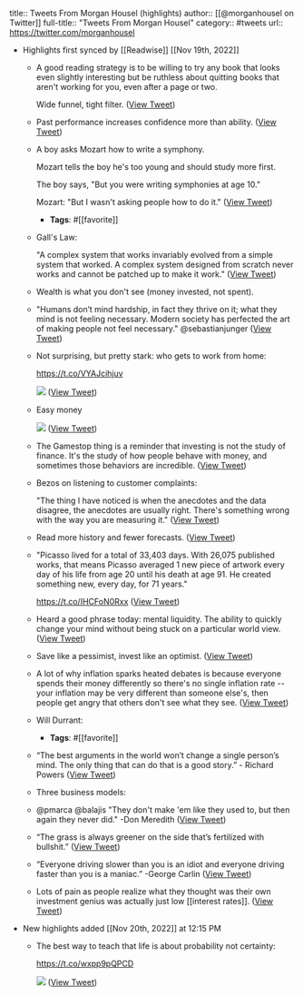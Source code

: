 title:: Tweets From Morgan Housel (highlights)
author:: [[@morganhousel on Twitter]]
full-title:: "Tweets From Morgan Housel"
category:: #tweets
url:: https://twitter.com/morganhousel

- Highlights first synced by [[Readwise]] [[Nov 19th, 2022]]
	- A good reading strategy is to be willing to try any book that looks even slightly interesting but be ruthless about quitting books that aren't working for you, even after a page or two. 
	  
	  Wide funnel, tight filter. ([View Tweet](https://twitter.com/morganhousel/status/1387797501797752833))
	- Past performance increases confidence more than ability. ([View Tweet](https://twitter.com/morganhousel/status/1397950314041405443))
	- A boy asks Mozart how to write a symphony. 
	  
	  Mozart tells the boy he's too young and should study more first. 
	  
	  The boy says, "But you were writing symphonies at age 10." 
	  
	  Mozart: "But I wasn't asking people how to do it." ([View Tweet](https://twitter.com/morganhousel/status/1399513047077572611))
		- **Tags**: #[[favorite]]
	- Gall's Law: 
	  
	  "A complex system that works invariably evolved from a simple system that worked. A complex system designed from scratch never works and cannot be patched up to make it work." ([View Tweet](https://twitter.com/morganhousel/status/1445474149476884485))
	- Wealth is what you don't see (money invested, not spent).
	- "Humans don’t mind hardship, in fact they thrive on it; what they mind is not feeling necessary. Modern society has perfected the art of making people not feel necessary." @sebastianjunger ([View Tweet](https://twitter.com/morganhousel/status/1450892082999177222))
	- Not surprising, but pretty stark: who gets to work from home: 
	  
	  https://t.co/VYAJcihjuv 
	  
	  ![](https://pbs.twimg.com/media/EhjfYigWoAAPB4B.png) ([View Tweet](https://twitter.com/morganhousel/status/1304037779177746435))
	- Easy money 
	  
	  ![](https://pbs.twimg.com/media/DlsYOQ5UcAAzhXb.jpg) ([View Tweet](https://twitter.com/morganhousel/status/1034447231967887360))
	- The Gamestop thing is a reminder that investing is not the study of finance. It's the study of how people behave with money, and sometimes those behaviors are incredible. ([View Tweet](https://twitter.com/morganhousel/status/1354132650244460544))
	- Bezos on listening to customer complaints: 
	  
	  "The thing I have noticed is when the anecdotes and the data disagree, the anecdotes are usually right. There's something wrong with the way you are measuring it." ([View Tweet](https://twitter.com/morganhousel/status/988508530834632704))
	- Read more history and fewer forecasts. ([View Tweet](https://twitter.com/morganhousel/status/1394671088202776579))
	- "Picasso lived for a total of 33,403 days. With 26,075 published works, that means Picasso averaged 1 new piece of artwork every day of his life from age 20 until his death at age 91. He created something new, every day, for 71 years."
	  
	  https://t.co/IHCFoN0Rxx ([View Tweet](https://twitter.com/morganhousel/status/1110201497760006145))
	- Heard a good phrase today: mental liquidity. The ability to quickly change your mind without being stuck on a particular world view. ([View Tweet](https://twitter.com/morganhousel/status/1367203884167352326))
	- Save like a pessimist, invest like an optimist. ([View Tweet](https://twitter.com/morganhousel/status/1290383765907226624))
	- A lot of why inflation sparks heated debates is because everyone spends their money differently so there's no single inflation rate -- your inflation may be very different than someone else's, then people get angry that others don't see what they see. ([View Tweet](https://twitter.com/morganhousel/status/1452698184539541506))
	- Will Durrant:
		- **Tags**: #[[favorite]]
	- “The best arguments in the world won’t change a single person’s mind. The only thing that can do that is a good story.” - Richard Powers ([View Tweet](https://twitter.com/morganhousel/status/1467540270929481738))
	- Three business models:
	- @pmarca @balajis "They don't make 'em like they used to, but then again they never did." -Don Meredith ([View Tweet](https://twitter.com/morganhousel/status/1500618670455734272))
	- “The grass is always greener on the side that’s fertilized with bullshit.” ([View Tweet](https://twitter.com/morganhousel/status/1511776167581282305))
	- “Everyone driving slower than you is an idiot and everyone driving faster than you is a maniac.” -George Carlin ([View Tweet](https://twitter.com/morganhousel/status/1532900642934558720))
	- Lots of pain as people realize what they thought was their own investment genius was actually just low [[interest rates]]. ([View Tweet](https://twitter.com/morganhousel/status/1573317561907052544))
- New highlights added [[Nov 20th, 2022]] at 12:15 PM
	- The best way to teach that life is about probability not certainty:
	  
	  https://t.co/wxpp9pQPCD 
	  
	  ![](https://pbs.twimg.com/media/Fh9figAagAAEefK.png) ([View Tweet](https://twitter.com/morganhousel/status/1594097856474148864))